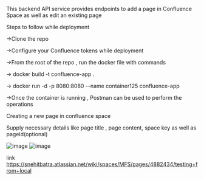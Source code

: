 This backend API service provides endpoints to add a page in Confluence Space as well as edit an existing page



Steps to follow while deployment 

->Clone the repo

->Configure your Confluence tokens while deployment

->From the root of the repo , run the docker file with commands

   -> docker build -t confluence-app .
   
   -> docker run -d -p 8080:8080 --name container125 confluence-app
   
->Once the container is running , Postman can be used to perform the operations

Creating a new page in confluence space

Supply necessary details like page title , page content, space key as well as pageId(optional)

![image](https://github.com/user-attachments/assets/d9753ef9-cad0-44f0-8e56-f1397ba6b966)
![image](https://github.com/user-attachments/assets/74a0bda2-9c0a-43f9-8deb-ec7bdf4689f9) 


link https://snehitbatra.atlassian.net/wiki/spaces/MFS/pages/4882434/testing+from+local



